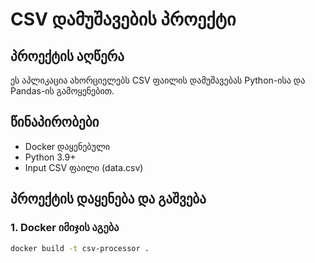 # CSV დამუშავების პროექტი

## პროექტის აღწერა
ეს აპლიკაცია ახორციელებს CSV ფაილის დამუშავებას Python-ისა და Pandas-ის გამოყენებით.

## წინაპირობები
- Docker დაყენებული
- Python 3.9+
- Input CSV ფაილი (data.csv)

## პროექტის დაყენება და გაშვება

### 1. Docker იმიჯის აგება
```bash
docker build -t csv-processor .